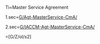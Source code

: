 Ti=Master Service Agreement

1.sec=<a href="index.php?action=list&file=G/Agt-MasterService-CmA/">G/Agt-MasterService-CmA/</a>

2.sec=<a href="index.php?action=list&file=G/IACCM-Agt-MasterService-CmA/">G/IACCM-Agt-MasterService-CmA/</a>

=[G/Z/ol/s2]